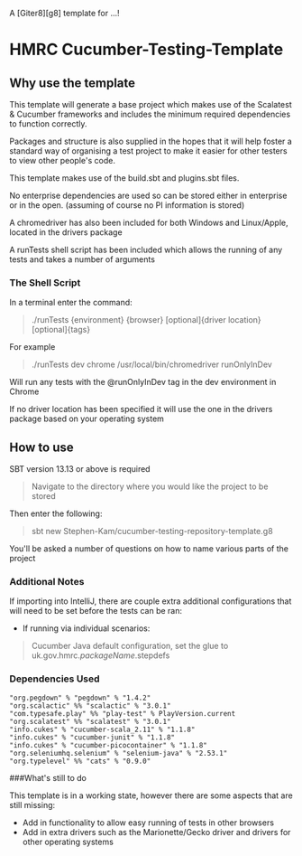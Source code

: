 A [Giter8][g8] template for ...!

# HMRC Cucumber-Testing-Template


## Why use the template

This template will generate a base project which makes use of the Scalatest & Cucumber frameworks
and includes the minimum required dependencies to function correctly.

Packages and structure is also supplied in the hopes that it will help foster a standard way of organising a test project
to make it easier for other testers to view other people's code.

This template makes use of the build.sbt and plugins.sbt files.

No enterprise dependencies are used so can be stored either in enterprise or in the open. (assuming of course no PI information is stored)

A chromedriver has also been included for both Windows and Linux/Apple, located in the drivers package

A runTests shell script has been included which allows the running of any tests and takes a number of arguments

### The Shell Script

In a terminal enter the command:

>./runTests {environment} {browser} [optional]{driver location} [optional]{tags}

For example

>./runTests dev chrome /usr/local/bin/chromedriver runOnlyInDev

Will run any tests with the @runOnlyInDev tag in the dev environment in Chrome

If no driver location has been specified it will use the one in the drivers package based on your operating system

## How to use

SBT version 13.13 or above is required

>Navigate to the directory where you would like the project to be stored

Then enter the following:

>sbt new Stephen-Kam/cucumber-testing-repository-template.g8

You'll be asked a number of questions on how to name various parts of the project

### Additional Notes

If importing into IntelliJ, there are couple extra additional configurations that will need to be set before the tests can be ran:

- If running via individual scenarios:

>Cucumber Java default configuration, set the glue to uk.gov.hmrc.$packageName$.stepdefs

### Dependencies Used

    "org.pegdown" % "pegdown" % "1.4.2"
    "org.scalactic" %% "scalactic" % "3.0.1" 
    "com.typesafe.play" %% "play-test" % PlayVersion.current
    "org.scalatest" %% "scalatest" % "3.0.1"
    "info.cukes" % "cucumber-scala_2.11" % "1.1.8"
    "info.cukes" % "cucumber-junit" % "1.1.8"
    "info.cukes" % "cucumber-picocontainer" % "1.1.8"
    "org.seleniumhq.selenium" % "selenium-java" % "2.53.1"
    "org.typelevel" %% "cats" % "0.9.0"


###What's still to do

This template is in a working state, however there are some aspects that are still missing:

- Add in functionality to allow easy running of tests in other browsers
- Add in extra drivers such as the Marionette/Gecko driver and drivers for other operating systems

